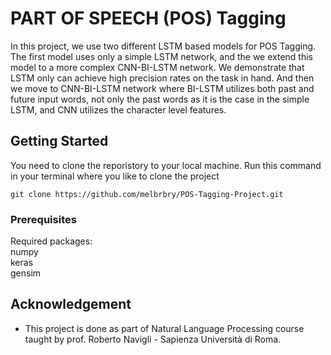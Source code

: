 # PART OF SPEECH (POS) Tagging
In this project, we use two different LSTM based models for POS Tagging. The first model uses only a simple LSTM network, 
and the we extend this model to a more complex CNN-BI-LSTM network. We demonstrate that LSTM only can achieve high precision rates
on the task in hand. And then we move to CNN-BI-LSTM network where BI-LSTM utilizes both past and future input words, not only the 
past words as it is the case in the simple LSTM, and CNN utilizes the character level features.

## Getting Started

You need to clone the reporistory to your local machine. Run this command in your terminal where you like to clone the project

```
git clone https://github.com/melbrbry/POS-Tagging-Project.git
```

### Prerequisites

Required packages:  
numpy  
keras  
gensim

## Acknowledgement
- This project is done as part of Natural Language Processing course taught by prof. Roberto Navigli - Sapienza Università di Roma.


